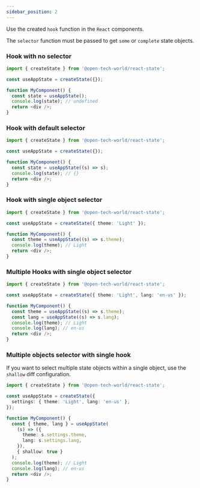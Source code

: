 ```yaml
---
sidebar_position: 2
---
```


Use the created `hook` function in the `React` components.

The `selector` function must be passed to get `some` or `complete` state objects.

### Hook with no selector

```ts
import { createState } from '@open-tech-world/react-state';

const useAppState = createState({});

function MyComponent() {
  const state = useAppState();
  console.log(state); // undefined
  return <div />;
}
```

### Hook with default selector

```ts
import { createState } from '@open-tech-world/react-state';

const useAppState = createState({});

function MyComponent() {
  const state = useAppState((s) => s);
  console.log(state); // {}
  return <div />;
}
```

### Hook with single object selector

```ts
import { createState } from '@open-tech-world/react-state';

const useAppState = createState({ theme: 'Light' });

function MyComponent() {
  const theme = useAppState((s) => s.theme);
  console.log(theme); // Light
  return <div />;
}
```

### Multiple Hooks with single object selector

```ts
import { createState } from '@open-tech-world/react-state';

const useAppState = createState({ theme: 'Light', lang: 'en-us' });

function MyComponent() {
  const theme = useAppState((s) => s.theme);
  const lang = useAppState((s) => s.lang);
  console.log(theme); // Light
  console.log(lang); // en-us
  return <div />;
}
```

### Multiple objects selector with single hook

If you want to select multiple state objects within a single object, use the `shallow` diff configuration.

```ts
import { createState } from '@open-tech-world/react-state';

const useAppState = createState({
  settings: { theme: 'Light', lang: 'en-us' },
});

function MyComponent() {
  const { theme, lang } = useAppState(
    (s) => ({
      theme: s.settings.theme,
      lang: s.settings.lang,
    }),
    { shallow: true }
  );
  console.log(theme); // Light
  console.log(lang); // en-us
  return <div />;
}
```
